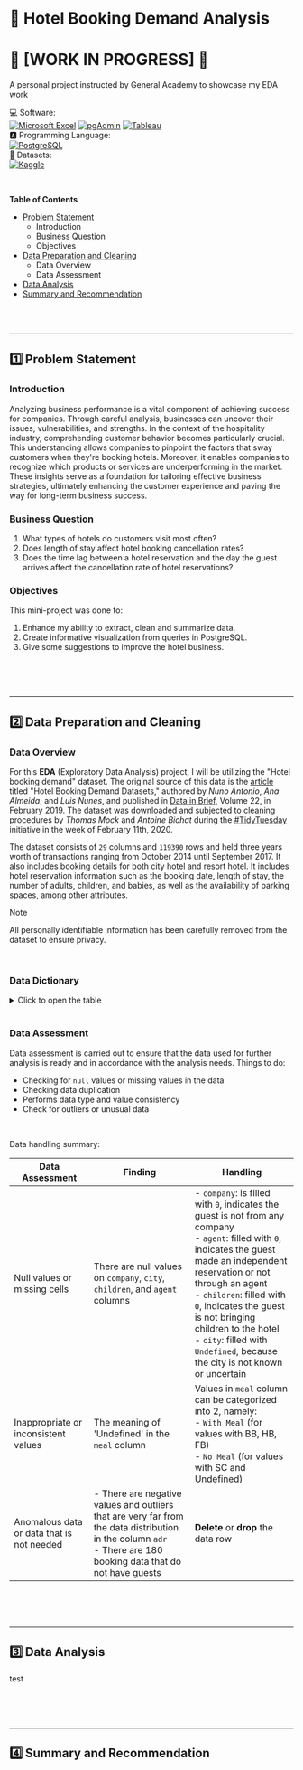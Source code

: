 # 🏨 Hotel Booking Demand Analysis
# 🚧 [WORK IN PROGRESS] 🚧
A personal project instructed by General Academy to showcase my EDA work <br>

💻 Software: <br>
[![Microsoft Excel](https://img.shields.io/badge/MS_Excel-217346?style=for-the-badge&logo=microsoftexcel&logoColor=white)](https://www.microsoft.com/en-my/microsoft-365/excel) 
[![pgAdmin](https://img.shields.io/badge/PgAdmin-34567C?style=for-the-badge&logo=adminer&logoColor=white)](https://www.pgadmin.org/)
[![Tableau](https://img.shields.io/badge/Tableau-E97627?style=for-the-badge&logo=tableau&logoColor=white)](https://www.tableau.com/) <br>
🅰️ Programming Language:  <br>
[![PostgreSQL](https://img.shields.io/badge/PostgreSQL-4169E1?style=for-the-badge&logo=postgresql&logoColor=white)](https://www.postgresql.org/) <br> <!-- &emsp; -->
📑 Datasets: <br>
[![Kaggle](https://img.shields.io/badge/Kaggle-20BEFF?style=for-the-badge&logo=kaggle&logoColor=white)](https://www.kaggle.com/datasets/mojtaba142/hotel-booking)

<br>

**Table of Contents**
- [Problem Statement](https://github.com/shafiqdeb/Hotel-Booking-Demand-Analysis#1%EF%B8%8F%E2%83%A3-problem-statement)
    - Introduction
    - Business Question
    - Objectives
- [Data Preparation and Cleaning](https://github.com/shafiqdeb/Hotel-Booking-Demand-Analysis#1%EF%B8%8F%E2%83%A3-problem-statement)
    - Data Overview
    - Data Assessment
- [Data Analysis](https://github.com/shafiqdeb/Hotel-Booking-Demand-Analysis#1%EF%B8%8F%E2%83%A3-problem-statement)
- [Summary and Recommendation](https://github.com/shafiqdeb/Hotel-Booking-Demand-Analysis#1%EF%B8%8F%E2%83%A3-problem-statement)

<br>
<br>
 
----

## 1️⃣ Problem Statement

### Introduction
Analyzing business performance is a vital component of achieving success for companies. Through careful analysis, businesses can uncover their issues, vulnerabilities, and strengths. In the context of the hospitality industry, comprehending customer behavior becomes particularly crucial. This understanding allows companies to pinpoint the factors that sway customers when they're booking hotels. Moreover, it enables companies to recognize which products or services are underperforming in the market. These insights serve as a foundation for tailoring effective business strategies, ultimately enhancing the customer experience and paving the way for long-term business success.

### Business Question
1. What types of hotels do customers visit most often?
2. Does length of stay affect hotel booking cancellation rates?
3. Does the time lag between a hotel reservation and the day the guest arrives affect the cancellation rate of hotel reservations?

### Objectives
This mini-project was done to:
1. Enhance my ability to extract, clean and summarize data.
2. Create informative visualization from queries in PostgreSQL.
3. Give some suggestions to improve the hotel business.

<br>
<br>
<br>

----

## 2️⃣ Data Preparation and Cleaning

### Data Overview
For this **EDA** (Exploratory Data Analysis) project, I will be utilizing the "Hotel booking demand" dataset. The original source of this data is the [article](https://www.sciencedirect.com/science/article/pii/S2352340918315191) titled "Hotel Booking Demand Datasets," authored by *Nuno Antonio*, *Ana Almeida*, and *Luis Nunes*, and published in [Data in Brief](https://www.sciencedirect.com/journal/data-in-brief), Volume 22, in February 2019. The dataset was downloaded and subjected to cleaning procedures by *Thomas Mock* and *Antoine Bichat* during the [#TidyTuesday](https://github.com/rfordatascience/tidytuesday/tree/master/data/2020/2020-02-11) initiative in the week of February 11th, 2020.

The dataset consists of `29` columns and `119390` rows and held three years worth of transactions ranging from October 2014 until September 2017. It also includes booking details for both city hotel and resort hotel. It includes hotel reservation information such as the booking date, length of stay, the number of adults, children, and babies, as well as the availability of parking spaces, among other attributes.

> [!NOTE] 
> All personally identifiable information has been carefully removed from the dataset to ensure privacy.

<br>

### Data Dictionary
<details>

<summary>Click to open the table</summary>
<br>

|Column name                    |Datatype  |Description |
|:------------------------------|:--------:|:-----------|
|hotel                          |character | Hotel types (`Resort Hotel` or `City Hotel`) |
|is_canceled                    |double    | Value indicating if the booking was canceled (`1`) or not (`0`) |
|lead_time                      |double    | Number of days that elapsed between the entering date of the booking into the PMS and the arrival date |
|arrival_date_year              |double    | Year of arrival date|
|arrival_date_month             |character | Month of arrival date|
|arrival_date_week_number       |double    | Week number of year for arrival date|
|arrival_date_day_of_month      |double    | Day of arrival date|
|stays_in_weekend_nights        |double    | Number of weekend nights (Saturday or Sunday) the guest stayed or booked to stay at the hotel |
|stays_in_week_nights           |double    |  Number of week nights (Monday to Friday) the guest stayed or booked to stay at the hotel|
|adults                         |double    | Number of adults|
|children                       |double    | Number of children|
|babies                         |double    |Number of babies |
|meal                           |character | Type of meal booked. Categories are presented in standard hospitality meal packages: <br>`BB` – Bed & Breakfast <br> `HB` – Half board (breakfast and one other meal – usually dinner) <br> `FB` – Full board (breakfast, lunch and dinner) <br> `SC` – Self Catering (no meal package) |
|country                        |character | Country of origin. Categories are represented in the `ISO 3155–3:2013` format |
|market_segment                 |character | Market segment designation, in categories. <br> – `TA` means "Travel Agents" <br> – `TO` means "Tour Operators" |
|distribution_channel           |character | Booking distribution channel. <br> – `TA` means "Travel Agents" <br> – `TO` means "Tour Operators" |
|is_repeated_guest              |double    | Value indicating if the booking name was from a repeated guest (`1`) or not (`0`) |
|previous_cancellations         |double    | Number of previous bookings that were cancelled by the customer prior to the current booking |
|previous_bookings_not_canceled |double    | Number of previous bookings not cancelled by the customer prior to the current booking |
|reserved_room_type             |character | Code of room type reserved. Code is presented instead of designation for anonymity reasons |
|assigned_room_type             |character | Code for the type of room assigned to the booking. Sometimes the assigned room type differs from the reserved room type due to hotel operation reasons (e.g. overbooking) or by customer request. Code is presented instead of designation for anonymity reasons |
|booking_changes                |double    | Number of changes/amendments made to the booking from the moment the booking was entered on the PMS until the moment of check-in or cancellation|
|deposit_type                   |character | Indication on if the customer made a deposit to guarantee the booking. This variable can assume three categories:<br>`No Deposit` – no deposit was made<br>`Non Refund` – a deposit was made in the value of the total stay cost<br>`Refundable` – a deposit was made with a value under the total cost of stay. |
|agent                          |character | ID of the travel agency that made the booking |
|company                        |character | ID of the company/entity that made the booking or responsible for paying the booking. ID is presented instead of designation for anonymity reasons |
|days_in_waiting_list           |double    | Number of days the booking was in the waiting list before it was confirmed to the customer |
|customer_type                  |character | Type of booking, assuming one of four categories:<br>`Contract` – when the booking has an allotment or other type of contract associated to it<br>`Group` – when the booking is associated to a group;<br>`Transient` – when the booking is not part of a group or contract, and is not associated to other transient booking<br>`Transient-party` – when the booking is transient, but is associated to at least other transient booking|
|adr                            |double    | Average Daily Rate as defined by dividing the sum of all lodging transactions by the total number of staying nights |
|required_car_parking_spaces    |double    | Number of car parking spaces required by the customer |
|total_of_special_requests      |double    | Number of special requests made by the customer (e.g. twin bed or high floor)|
|reservation_status             |character | Reservation last status, assuming one of three categories:<br>`Canceled` – booking was canceled by the customer<br>`Check-Out` – customer has checked in but already departed<br>`No-Show` – customer did not check-in and did inform the hotel of the reason why |
|reservation_status_date        |double    | Date at which the last status was set. This variable can be used in conjunction with the ReservationStatus to understand when was the booking canceled or when did the customer checked-out of the hotel |

</details>

<br> 

### Data Assessment
Data assessment is carried out to ensure that the data used for further analysis is ready and in accordance with the analysis needs. Things to do:

- Checking for `null` values ​​or missing values ​​in the data
- Checking data duplication
- Performs data type and value consistency
- Check for outliers or unusual data

<br>

Data handling summary:

| Data Assessment | Finding | Handling |
| --------------- | ------- | -------- |
| Null values or missing cells | There are null values ​​on `company`, `city`, `children`, and `agent` columns | - `company`: is filled with `0`, indicates the guest is not from any company <br> - `agent`: filled with `0`, indicates the guest made an independent reservation or not through an agent <br> - `children`: filled with `0`, indicates the guest is not bringing children to the hotel<br> - `city`: filled with `Undefined`, because the city is not known or uncertain |
Inappropriate or inconsistent values | 	The meaning of 'Undefined' in the `meal` column | Values in `meal` column ​​can be categorized into 2, namely: <br> - `With Meal` (for values with BB, HB, FB) <br> - `No Meal` (for values with SC and Undefined)
Anomalous data or data that is not needed | - There are negative values ​​and outliers that are very far from the data distribution in the column `adr` <br> - There are 180 booking data that do not have guests | **Delete** or **drop** the data row

<br>
<br>
<br>

----

## 3️⃣ Data Analysis

test

<br>
<br>
<br>

----

## 4️⃣ Summary and Recommendation

<!--

In summary, City Hotels are the preferred choice for most customers, and there's a noticeable surge in bookings during holiday seasons, particularly from May to July and October to December. Based on these observations, here are some business recommendations:

1. **Enhance Resort Hotels**: Given the lower booking rates for Resort Hotels, companies can focus on optimizing their facilities and services to attract more customers. Consider adding amenities like spas, gyms, or swimming pools to improve the overall guest experience. Providing personalized and friendly customer service can also make a significant difference.

2. **Leverage City Hotels**: Capitalize on the high demand for City Hotels, which are more profitable due to their popularity. Companies can explore additional services tailored for business customers, such as offering meeting hall spaces or packages for events like seminars.

3. **Boost Promotions During Peak Seasons**: During holiday seasons, consider implementing promotional strategies to attract more guests. Special discounts for guests booking multiple rooms or enticing holiday packages can be effective. To minimize booking cancellations, think about introducing non-refundable booking options.

4. **Flexible Pricing for Off-Peak Times**: During low season periods, companies can adopt a combination of flexible and non-refundable rates to attract guests. Offering special but non-refundable discounts can help maintain bookings even during less busy times.

<br>

The cancellation rate increases as the length of stay in both types of hotels incereases. City Hotels' cancellation rate increased significantly with the lowest percentage for a duration of less than one week. Resort hotels also tend to experience an increase in cancellation rates, but they are more stagnant and for stays of less than 2 weeks and more than 1 month the cancellation rate tends to be lower. Based on the insights about cancellation rates and the length of stay at both types of hotels, here are some business recommendations:

1. **Establish Clear Cancellation Policies**: It's essential for companies to have well-defined cancellation policies in place to protect against revenue loss. These policies should be communicated clearly to customers both during online and offline booking processes. They should encompass details about refunds, cancellation fees, and other terms and conditions. Implementing stricter cancellation policies can help deter fraudulent bookings and minimize revenue impact.

2. **Optimize Pricing Strategies**: Consider implementing a pricing strategy that includes limiting the number of overnight stays. For flexible rates, you can set a one-week window for maximum stays, reducing the risk of unwanted cancellations. Additionally, offer non-refundable rates for longer stays to increase revenue and discourage last-minute cancellations.

3. **Enhance Pre-Stay Services**: To prevent cancellations, focus on improving customer satisfaction by providing excellent pre-stay services. Engage with customers before their arrival, addressing their questions or concerns promptly. Personalized and attentive service can build loyalty and reduce the likelihood of guests canceling their reservations.

<br>
By implementing these recommendations, both City and Resort Hotels can effectively manage lead times and reduce cancellation rates, ultimately improving revenue and guest satisfaction.

-->